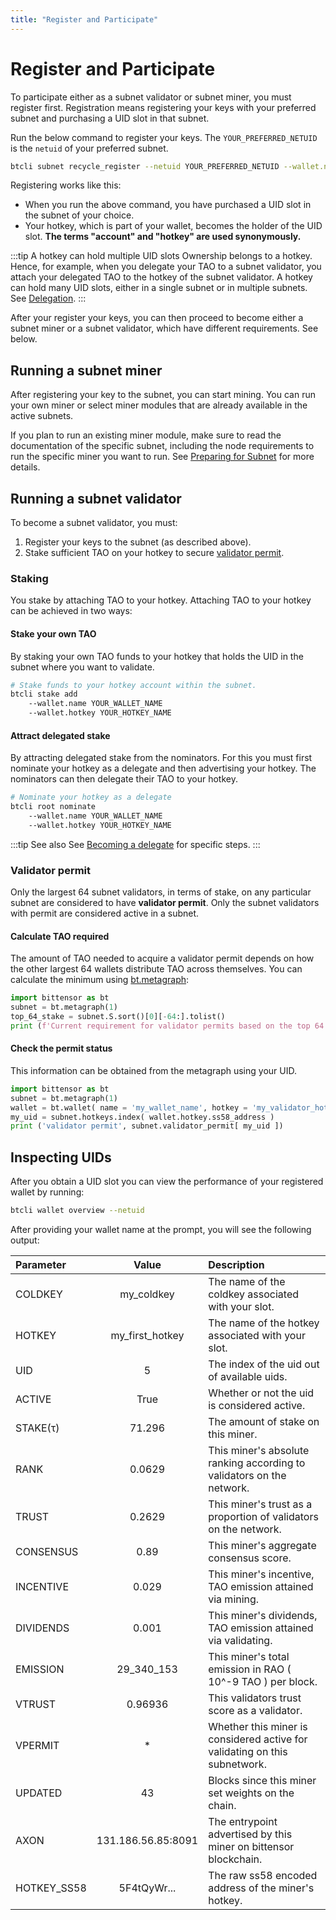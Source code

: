 ```yaml
---
title: "Register and Participate"
---
```


# Register and Participate

To participate either as a subnet validator or subnet miner, you must register first. Registration means registering your keys with your preferred subnet and purchasing a UID slot in that subnet.

Run the below command to register your keys. The `YOUR_PREFERRED_NETUID` is the `netuid` of your preferred subnet.

```bash
btcli subnet recycle_register --netuid YOUR_PREFERRED_NETUID --wallet.name YOUR_COLDKEY --wallet.hotkey YOUR_HOTKEY
```

Registering works like this:

- When you run the above command, you have purchased a UID slot in the subnet of your choice.
- Your hotkey, which is part of your wallet, becomes the holder of the UID slot. **The terms "account" and "hotkey" are used synonymously.**

:::tip A hotkey can hold multiple UID slots 
Ownership belongs to a hotkey. Hence, for example, when you delegate your TAO to a subnet validator, you attach your delegated TAO to the hotkey of the subnet validator. A hotkey can hold many UID slots, either in a single subnet or in multiple subnets. See [Delegation](../delegation.md).
:::

After your register your keys, you can then proceed to become either a subnet miner or a subnet validator, which have different requirements. See below. 

## Running a subnet miner

After registering your key to the subnet, you can start mining. You can run your own miner or select miner modules that are already available in the active subnets. 

If you plan to run an existing miner module, make sure to read the documentation of the specific subnet, including the node requirements to run the specific miner you want to run. See [Preparing for Subnet](checklist-for-subnet.md) for more details.

## Running a subnet validator 

To become a subnet validator, you must:
1. Register your keys to the subnet (as described above).
2. Stake sufficient TAO on your hotkey to secure [validator permit](#validator-permit).

### Staking

You stake by attaching TAO to your hotkey. Attaching TAO to your hotkey can be achieved in two ways:

#### Stake your own TAO

By staking your own TAO funds to your hotkey that holds the UID in the subnet where you want to validate.
```bash
# Stake funds to your hotkey account within the subnet.
btcli stake add
    --wallet.name YOUR_WALLET_NAME
    --wallet.hotkey YOUR_HOTKEY_NAME
```

#### Attract delegated stake 

By attracting delegated stake from the nominators. For this you must first nominate your hotkey as a delegate and then advertising your hotkey. The nominators can then delegate their TAO to your hotkey. 

```bash
# Nominate your hotkey as a delegate
btcli root nominate
    --wallet.name YOUR_WALLET_NAME
    --wallet.hotkey YOUR_HOTKEY_NAME
```

:::tip See also
See [Becoming a delegate](../delegation.md#becoming-a-delegate) for specific steps.
:::

### Validator permit

Only the largest 64 subnet validators, in terms of stake, on any particular subnet are considered to have **validator permit**. Only the subnet validators with permit are considered active in a subnet. 

#### Calculate TAO required 

The amount of TAO needed to acquire a validator permit depends on how the other largest 64 wallets distribute TAO across themselves. You can calculate the minimum using [bt.metagraph](../reference/bittensor-api-ref.md#btmetagraph):

```python
import bittensor as bt
subnet = bt.metagraph(1)
top_64_stake = subnet.S.sort()[0][-64:].tolist()
print (f'Current requirement for validator permits based on the top 64 stake stands at {min(top_64_stake)} tao')
```

#### Check the permit status 

This information can be obtained from the metagraph using your UID.
```python
import bittensor as bt
subnet = bt.metagraph(1)
wallet = bt.wallet( name = 'my_wallet_name', hotkey = 'my_validator_hotkey_name' )
my_uid = subnet.hotkeys.index( wallet.hotkey.ss58_address )
print ('validator permit', subnet.validator_permit[ my_uid ])
```

## Inspecting UIDs

After you obtain a UID slot you can view the performance of your registered wallet by running:

```bash
btcli wallet overview --netuid
```

After providing your wallet name at the prompt, you will see the following output:

| Parameter         | Value | Description |
| :---------------- | :------: | :---- |
| COLDKEY        |   my_coldkey   | The name of the coldkey associated with your slot. |
| HOTKEY      | my_first_hotkey      |    The name of the hotkey associated with your slot.                          |
| UID         | 5                    |    The index of the uid out of available uids.                                   |
| ACTIVE      | True                 |    Whether or not the uid is considered active.                                  |
| STAKE(τ)    | 71.296               |    The amount of stake on this miner.                                            |
| RANK        | 0.0629               |    This miner's absolute ranking according to validators on the network.         |
| TRUST       | 0.2629               |    This miner's trust as a proportion of validators on the network.              |
| CONSENSUS   | 0.89                 |    This miner's aggregate consensus score.                                       |
| INCENTIVE   | 0.029                |    This miner's incentive, TAO emission attained via mining.                     |
| DIVIDENDS   | 0.001                |    This miner's dividends, TAO emission attained via validating.                 |
| EMISSION    | 29_340_153           |    This miner's total emission in RAO ( 10^-9 TAO ) per block.                   |
| VTRUST      | 0.96936              |    This validators trust score as a validator.                                   |
| VPERMIT     | *                    |    Whether this miner is considered active for validating on this subnetwork.    |
| UPDATED     | 43                   |    Blocks since this miner set weights on the chain.                             |
| AXON        | 131.186.56.85:8091   |    The entrypoint advertised by this miner on bittensor blockchain.              |
| HOTKEY_SS58 | 5F4tQyWr...          |    The raw ss58 encoded address of the miner's hotkey.                           |





